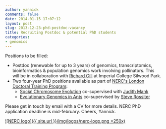 ```yaml
---
author: yannick
comments: false
date: 2014-01-15 17:07:12
layout: post
slug: 2013-12-23-phd-postdoc-vacancy
title: Recruiting Postdoc & potential PhD students
categories:
- genomics
---
```

Positions to be filled: 
 
 * Postdoc (renewable for up to 3 years) of genomics, transcriptomics, bioinformatics & population genomics work involving pollinators. This will be in collaboration with [Richard Gill](http://www3.imperial.ac.uk/people/r.gill) at Imperial College Silwood Park.
 * Two four-year PhD positions available as part of [NERC's London Doctoral Training Program](http://www.sbcs.qmul.ac.uk/prospectivestudents/research/nercdtpstudentships/118400.html):
   * [Social Chromosome Evolution](http://london-nerc-dtp.org/2013/11/27/social-chromosome-evolution/) co-supervised with [Judith Mank](http://www.ucl.ac.uk/mank-group/people.htm)
   * [Evolutionary Genomics in Ants](http://london-nerc-dtp.org/2013/11/27/evolutionary-genomics-in-ants/) co-supervised by [Steve Rossiter](http://www.sbcs.qmul.ac.uk/staff/stephenrossiter.html)


Please get in touch by email with a CV for more details. NERC PhD application deadline is mid-february. Cheers, Yannick.

[![NERC logo]({{ site.url }}/img/logos/nerc-logo.png =250x)](http://www.sbcs.qmul.ac.uk/prospectivestudents/research/nercdtpstudentships/118400.html)
